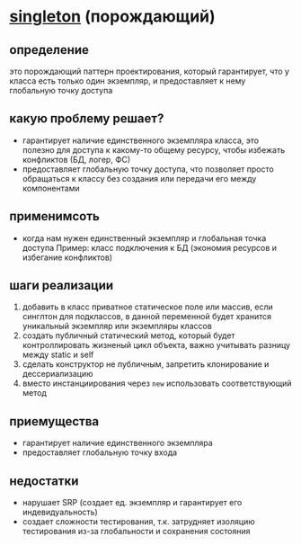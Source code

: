 # [singleton](https://refactoring.guru/ru/design-patterns/singleton) (порождающий)

## определение

это порождающий паттерн проектирования, который гарантирует, что у класса есть только один экземпляр, и предоставляет к нему глобальную точку доступа

## какую проблему решает? 
* гарантирует наличие единственного экземпляра класса, это полезно для доступа к какому-то общему ресурсу, чтобы избежать конфликтов (БД, логер, ФС)
* предоставляет глобальную точку доступа, что позволяет просто обращаться к классу без создания или передачи его между компонентами

## применимсоть
* когда нам нужен единственный экземпляр и глобальная точка доступа
Пример: класс подключения к БД (экономия ресурсов и избегание конфликтов)

## шаги реализации

1. добавить в класс приватное статическое поле или массив, если синглтон для подклассов, в данной переменной будет хранится уникальный экземпляр или экземпляры классов
2. создать публичный статический метод, который будет контроллировать жизненый цикл объекта, важно учитывать разницу между static и self
3. сделать конструктор не публичным, запретить клонирование и дессериализацию 
4. вместо инстанциирования через `new` использовать соответствующий метод

## приемущества
* гарантирует наличие единственного экземпляра
* предоставляет глобальную точку входа

## недостатки
* нарушает SRP (создает ед. экземпляр и гарантирует его индевидуальность)
* создает сложности тестирования, т.к. затрудняет изоляцию тестирования из-за глобальности и сохранения состояния